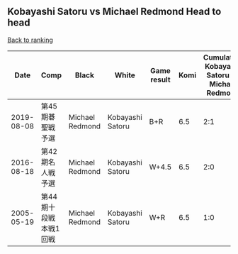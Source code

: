 ## Kobayashi Satoru vs Michael Redmond Head to head

[Back to ranking](../../index.md)




| **Date** | **Comp** | **Black** | **White** | **Game result** | **Komi** | **Cumulative Kobayashi Satoru vs Michael Redmond** | **Kobayashi Satoru streak** | **Michael Redmond streak** | 
| --- | --- | --- | --- | --- | --- | --- | --- | --- |
| 2019-08-08 | 第45期碁聖戦予選 | Michael Redmond | Kobayashi Satoru | B+R | 6.5 | 2:1 | 0 | 1 | 
| 2016-08-18 | 第42期名人戦予選 | Michael Redmond | Kobayashi Satoru | W+4.5 | 6.5 | 2:0 | 2 | 0 | 
| 2005-05-19 | 第44期十段戦本戦1回戦 | Michael Redmond | Kobayashi Satoru | W+R | 6.5 | 1:0 | 1 | 0 |




